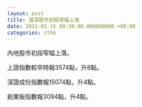 ```yaml
---
layout: post
title: 滬深股市初段窄幅上落
date: 2021-01-15 09:38:08.000000000 +08:00
categories: rthk
---
```


內地股市初段窄幅上落。

上證指數較早時報3574點，升8點。

深證成份指數報15074點，升4點。

創業板指數報3094點，升4點。
